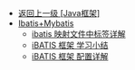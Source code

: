 - [返回上一级 [Java框架]](Java框架/)
- [Ibatis+Mybatis](Java框架/Ibatis+Mybatis/)
  - [ibatis 映射文件中标签详解](Java框架/Ibatis+Mybatis/ibatis映射文件中标签详解.md)
  - [iBATIS 框架 学习小结](Java框架/Ibatis+Mybatis/iBATIS框架学习小结.md)
  - [iBATIS 框架 配置详解](Java框架/Ibatis+Mybatis/iBATIS框架配置详解.md)

